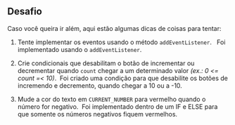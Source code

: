 ## Desafio
Caso você queira ir além, aqui estão algumas dicas de coisas para tentar:

1. Tente implementar os eventos usando o método `addEventListener`.
    &nbsp; Foi implementado usando o `addEventListener`. &nbsp;

2. Crie condicionais que desabilitam o botão de incrementar ou decrementar quando `count` chegar a um determinado valor *(ex.: 0 <= count =< 10)*.&nbsp;
    Foi criado uma condição para que desabilite os botões de incremendo e decremento, quando chegar a 10 ou a -10.

3. Mude a cor do texto em `CURRENT_NUMBER` para vermelho quando o número for negativo.&nbsp;
    Foi implementado dentro de um IF e ELSE para que somente os números negativos fiquem vermelhos.

